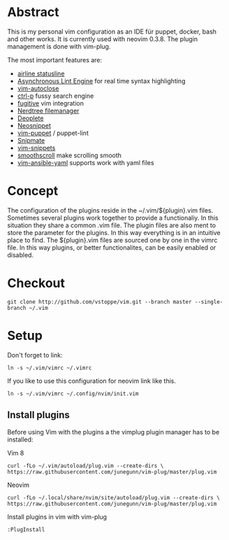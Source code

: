 # Abstract

This is my personal vim configuration as an IDE für puppet, docker, bash and other works. It is currently used with neovim 0.3.8. The plugin management is done with vim-plug.

The most important features are:
- [airline statusline](https://github.com/vim-airline/vim-airline)
- [Asynchronous Lint Engine](https://github.com/dense-analysis/ale) for real time syntax highlighting
- [vim-autoclose](https://github.com/vstoppe/vim)
- [ctrl-p](https://github.com/kien/ctrlp.vim) fussy search engine
- [fugitive](https://github.com/tpope/vim-fugitive) vim integration
- [Nerdtree filemanager](https://github.com/scrooloose/nerdtree)
- [Deoplete](https://github.com/Shougo/deoplete.nvim)
- [Neosnippet](https://github.com/Shougo/neosnippet.vim)
- [vim-puppet](https://github.com/rodjek/vim-puppet) / puppet-lint
- [Snipmate](https://github.com/garbas/vim-snipmate)
- [vim-snippets](https://github.com/honza/vim-snippets)
- [smoothscroll](https://github.com/terryma/vim-smooth-scroll) make scrolling smooth
- [vim-ansible-yaml](https://github.com/chase/vim-ansible-yaml) supports work with yaml files


# Concept

The configuration of the plugins reside in the ~/.vim/${plugin}.vim files. Sometimes several plugins work together to provide a functionaliy. In this situation they share a common .vim file. The plugin files are also ment to store the parameter for the plugins. In this way everything is in an intuitive place to find. The ${plugin}.vim files are sourced one by one in the vimrc file. In this way plugins, or better functionalites, can be easily enabled or disabled.


# Checkout

`git clone http://github.com/vstoppe/vim.git --branch master --single-branch ~/.vim`



# Setup

Don't forget to link:

`ln -s ~/.vim/vimrc ~/.vimrc`

If you like to use this configuration for neovim link like this.

`ln -s ~/.vim/vimrc ~/.config/nvim/init.vim`


## Install plugins


Before using Vim with the plugins a the vimplug plugin manager has to be installed:

Vim 8

`curl -fLo ~/.vim/autoload/plug.vim --create-dirs \
    https://raw.githubusercontent.com/junegunn/vim-plug/master/plug.vim`
    
    
Neovim

`curl -fLo ~/.local/share/nvim/site/autoload/plug.vim --create-dirs \
    https://raw.githubusercontent.com/junegunn/vim-plug/master/plug.vim`

Install plugins in vim with vim-plug 

`:PlugInstall`

